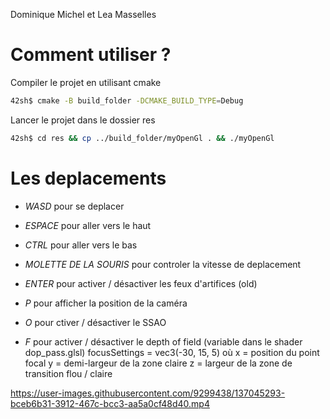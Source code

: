 Dominique Michel et Lea Masselles

# Comment utiliser ?
Compiler le projet en utilisant cmake
```bash
42sh$ cmake -B build_folder -DCMAKE_BUILD_TYPE=Debug
```
Lancer le projet dans le dossier res
```bash
42sh$ cd res && cp ../build_folder/myOpenGl . && ./myOpenGl
```

# Les deplacements
- *WASD* pour se deplacer
- *ESPACE* pour aller vers le haut
- *CTRL* pour aller vers le bas
- *MOLETTE DE LA SOURIS* pour controler la vitesse de deplacement

- *ENTER* pour activer / désactiver les feux d'artifices (old)
- *P* pour afficher la position de la caméra
- *O* pour ctiver / désactiver le SSAO
- *F* pour activer / désactiver le depth of field (variable dans le shader dop_pass.glsl)
  focusSettings = vec3(-30, 15, 5) où
  x = position du point focal
  y = demi-largeur de la zone claire
  z = largeur de la zone de transition flou / claire

https://user-images.githubusercontent.com/9299438/137045293-bceb6b31-3912-467c-bcc3-aa5a0cf48d40.mp4
